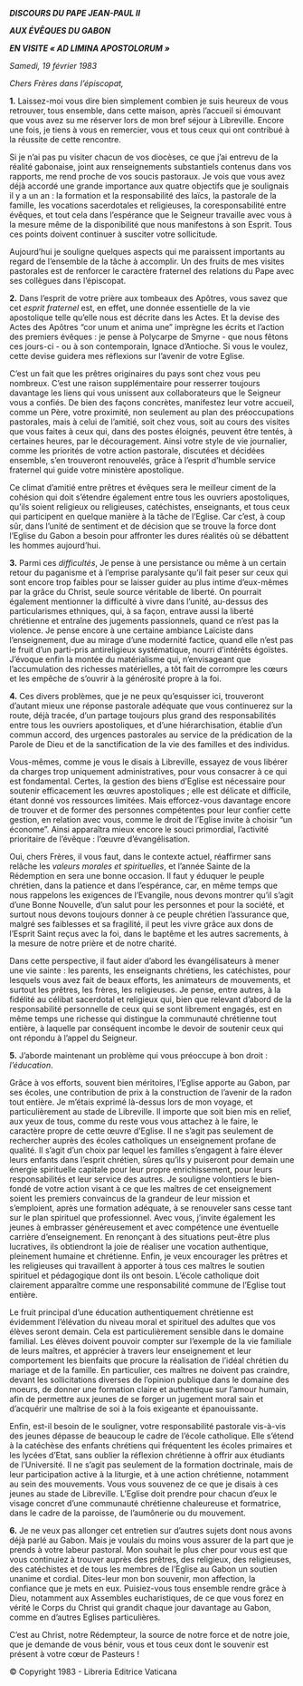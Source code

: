 ***DISCOURS DU PAPE JEAN-PAUL II***

***AUX ÉVÊQUES DU GABON***

***EN VISITE « AD LIMINA APOSTOLORUM »***

*Samedi, 19 février 1983*

*Chers Frères dans l’épiscopat,*

**1.** Laissez-moi vous dire bien simplement combien je suis heureux de vous retrouver, tous ensemble, dans cette maison, après l’accueil si émouvant que vous avez su me réserver lors de mon bref séjour à Libreville. Encore une fois, je tiens à vous en remercier, vous et tous ceux qui ont contribué à la réussite de cette rencontre.

Si je n’ai pas pu visiter chacun de vos diocèses, ce que j’ai entrevu de la réalité gabonaise, joint aux renseignements substantiels contenus dans vos rapports, me rend proche de vos soucis pastoraux. Je vois que vous avez déjà accordé une grande importance aux quatre objectifs que je soulignais il y a un an : la formation et la responsabilité des laïcs, la pastorale de la famille, les vocations sacerdotales et religieuses, la coresponsabilité entre évêques, et tout cela dans l’espérance que le Seigneur travaille avec vous à la mesure même de la disponibilité que nous manifestons à son Esprit. Tous ces points doivent continuer à susciter votre sollicitude.

Aujourd’hui je souligne quelques aspects qui me paraissent importants au regard de l’ensemble de la tâche à accomplir. Un des fruits de mes visites pastorales est de renforcer le caractère fraternel des relations du Pape avec ses collègues dans l’épiscopat.

**2.** Dans l’esprit de votre prière aux tombeaux des Apôtres, vous savez que cet *esprit fraternel* est, en effet, une donnée essentielle de la vie apostolique telle qu’elle nous est décrite dans les Actes. Et la devise des Actes des Apôtres “cor unum et anima une” imprègne les écrits et l’action des premiers évêques : je pense à Polycarpe de Smyrne - que nous fêtons ces jours-ci - ou à son contemporain, Ignace d’Antioche. Si vous le voulez, cette devise guidera mes réflexions sur l’avenir de votre Eglise.

C’est un fait que les prêtres originaires du pays sont chez vous peu nombreux. C’est une raison supplémentaire pour resserrer toujours davantage les liens qui vous unissent aux collaborateurs que le Seigneur vous a confiés. De bien des façons concrètes, manifestez leur votre accueil, comme un Père, votre proximité, non seulement au plan des préoccupations pastorales, mais à celui de l’amitié, soit chez vous, soit au cours des visites que vous faites à ceux qui, dans des postes éloignés, peuvent être tentés, à certaines heures, par le découragement. Ainsi votre style de vie journalier, comme les priorités de votre action pastorale, discutées et décidées ensemble, s’en trouveront renouvelés, grâce à l’esprit d’humble service fraternel qui guide votre ministère apostolique.

Ce climat d’amitié entre prêtres et évêques sera le meilleur ciment de la cohésion qui doit s’étendre également entre tous les ouvriers apostoliques, qu’ils soient religieux ou religieuses, catéchistes, enseignants, et tous ceux qui participent en quelque manière à la tâche de l’Eglise. Car c’est, à coup sûr, dans l’unité de sentiment et de décision que se trouve la force dont l’Eglise du Gabon a besoin pour affronter les dures réalités où se débattent les hommes aujourd’hui.

**3.** Parmi ces *difficultés*, Je pense à une persistance ou même à un certain retour du paganisme et à l’emprise paralysante qu’il fait peser sur ceux qui sont encore trop faibles pour se laisser guider au plus intime d’eux-mêmes par la grâce du Christ, seule source véritable de liberté. On pourrait également mentionner la difficulté à vivre dans l’unité, au-dessus des particularismes ethniques, qui, à sa façon, entrave aussi la liberté chrétienne et entraîne des jugements passionnels, quand ce n’est pas la violence. Je pense encore à une certaine ambiance Laïciste dans l’enseignement, due au mirage d’une modernité factice, quand elle n’est pas le fruit d’un parti-pris antireligieux systématique, nourri d’intérêts égoïstes. J’évoque enfin la montée du matérialisme qui, n’envisageant que l’accumulation des richesses matérielles, a tôt fait de corrompre les cœurs et les empêche de s’ouvrir à la générosité propre à la foi.

**4.** Ces divers problèmes, que je ne peux qu’esquisser ici, trouveront d’autant mieux une réponse pastorale adéquate que vous continuerez sur la route, déjà tracée, d’un partage toujours plus grand des responsabilités entre tous les ouvriers apostoliques, et d’une hiérarchisation, établie d’un commun accord, des urgences pastorales au service de la prédication de la Parole de Dieu et de la sanctification de la vie des familles et des individus.

Vous-mêmes, comme je vous le disais à Libreville, essayez de vous libérer da charges trop uniquement administratives, pour vous consacrer à ce qui est fondamental. Certes, la gestion des biens d’Eglise est nécessaire pour soutenir efficacement les œuvres apostoliques ; elle est délicate et difficile, étant donné vos ressources limitées. Mais efforcez-vous davantage encore de trouver et de former des personnes compétentes pour leur confier cette gestion, en relation avec vous, comme le droit de l’Eglise invite à choisir “un économe”. Ainsi apparaîtra mieux encore le souci primordial, l’activité prioritaire de l’évêque : l’œuvre d’évangélisation.

Oui, chers Frères, il vous faut, dans le contexte actuel, réaffirmer sans relâche les *valeurs morales et spirituelles*, et l’année Sainte de la Rédemption en sera une bonne occasion. Il faut y éduquer le peuple chrétien, dans la patience et dans l’espérance, car, en même temps que nous rappelons les exigences de l’Evangile, nous devons montrer qu’il s’agit d’une Bonne Nouvelle, d’un salut pour les personnes et pour la société, et surtout nous devons toujours donner à ce peuple chrétien l’assurance que, malgré ses faiblesses et sa fragilité, il peut les vivre grâce aux dons de l’Esprit Saint reçus avec la foi, dans le baptême et les autres sacrements, à la mesure de notre prière et de notre charité.

Dans cette perspective, il faut aider d’abord les évangélisateurs à mener une vie sainte : les parents, les enseignants chrétiens, les catéchistes, pour lesquels vous avez fait de beaux efforts, les animateurs de mouvements, et surtout les prêtres, les frères, les religieuses. Je pense, entre autres, à la fidélité au célibat sacerdotal et religieux qui, bien que relevant d’abord de la responsabilité personnelle de ceux qui se sont librement engagés, est en même temps une richesse qui distingue la communauté chrétienne tout entière, à laquelle par conséquent incombe le devoir de soutenir ceux qui ont répondu à l’appel du Seigneur.

**5.** J’aborde maintenant un problème qui vous préoccupe à bon droit : *l’éducation*.

Grâce à vos efforts, souvent bien méritoires, l’Eglise apporte au Gabon, par ses écoles, une contribution de prix à la construction de l’avenir de la radon tout entière. Je m’étais exprimé là-dessus lors de mon voyage, et particulièrement au stade de Libreville. Il importe que soit bien mis en relief, aux yeux de tous, comme du reste vous vous attachez à le faire, le caractère propre de cette œuvre d’Eglise. Il ne s’agit pas seulement de rechercher auprès des écoles catholiques un enseignement profane de qualité. Il s’agit d’un choix par lequel les familles s’engagent à faire élever leurs enfants dans l’esprit chrétien, sûres qu’ils y puiseront pour demain une énergie spirituelle capitale pour leur propre enrichissement, pour leurs responsabilités et leur service des autres. Je souligne volontiers le bien-fondé de votre action visant à ce que les maîtres de cet enseignement soient les premiers convaincus de la grandeur de leur mission et s’emploient, après une formation adéquate, à se renouveler sans cesse tant sur le plan spirituel que professionnel. Avec vous, j’invite également les jeunes à embrasser généreusement et avec compétence une éventuelle carrière d’enseignement. En renonçant à des situations peut-être plus lucratives, ils obtiendront la joie de réaliser une vocation authentique, pleinement humaine et chrétienne. Enfin, je veux encourager les prêtres et les religieuses qui travaillent à apporter à tous ces maîtres le soutien spirituel et pédagogique dont ils ont besoin. L’école catholique doit clairement apparaître comme une responsabilité commune de l’Eglise tout entière.

Le fruit principal d’une éducation authentiquement chrétienne est évidemment l’élévation du niveau moral et spirituel des adultes que vos élèves seront demain. Cela est particulièrement sensible dans le domaine familial. Les élèves doivent pouvoir compter sur l’exemple de la vie familiale de leurs maîtres, et apprécier à travers leur enseignement et leur comportement les bienfaits que procure la réalisation de l’idéal chrétien du mariage et de la famille. En particulier, ces maîtres ne doivent pas craindre, devant les sollicitations diverses de l’opinion publique dans le domaine des moeurs, de donner une formation claire et authentique sur l’amour humain, afin de permettre aux jeunes de se forger un jugement moral sain et d’acquérir une maîtrise de soi à la fois exigeante et épanouissante.

Enfin, est-il besoin de le souligner, votre responsabilité pastorale vis-à-vis des jeunes dépasse de beaucoup le cadre de l’école catholique. Elle s’étend à la catéchèse des enfants chrétiens qui fréquentent les écoles primaires et les lycées d’Etat, sans oublier la réflexion chrétienne à offrir aux étudiants de l’Université. Il ne s’agit pas seulement de la formation doctrinale, mais de leur participation active à la liturgie, et à une action chrétienne, notamment au sein des mouvements. Vous vous souvenez de ce que je disais à ces jeunes au stade de Libreville. L’Eglise doit prendre pour chacun d’eux le visage concret d’une communauté chrétienne chaleureuse et formatrice, dans le cadre de la paroisse, de l’aumônerie ou du mouvement.

**6.** Je ne veux pas allonger cet entretien sur d’autres sujets dont nous avons déjà parlé au Gabon. Mais je voulais du moins vous assurer de la part que je prends à votre labeur pastoral. Mon souhait le plus cher pour vous est que vous continuiez à trouver auprès des prêtres, des religieux, des religieuses, des catéchistes et de tous les membres de l’Eglise au Gabon un soutien unanime et cordial. Dites-leur mon bon souvenir, mon affection, la confiance que je mets en eux. Puisiez-vous tous ensemble rendre grâce à Dieu, notamment aux Assembles eucharistiques, de ce que vous forez en vérité le Corps du Christ qui grandit chaque jour davantage au Gabon, comme en d’autres Eglises particulières.

C’est au Christ, notre Rédempteur, la source de notre force et de notre joie, que je demande de vous bénir, vous et tous ceux dont le souvenir est présent à votre cœur de Pasteurs !

© Copyright 1983 - Libreria Editrice Vaticana